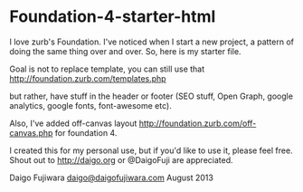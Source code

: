 Foundation-4-starter-html
=========================

I love zurb's Foundation. I've noticed when I start a new project, a pattern of doing the same thing over and over.
So, here is my starter file.

Goal is not to replace template, you can still use that 
http://foundation.zurb.com/templates.php

but rather, have stuff in the header or footer (SEO stuff, Open Graph, google analytics, google fonts, font-awesome etc).

Also, I've added off-canvas layout 
http://foundation.zurb.com/off-canvas.php
for foundation 4.

I created this for my personal use, but if you'd like to use it, please feel free. 
Shout out to http://daigo.org or @DaigoFuji are appreciated.


Daigo Fujiwara
daigo@daigofujiwara.com
August 2013

